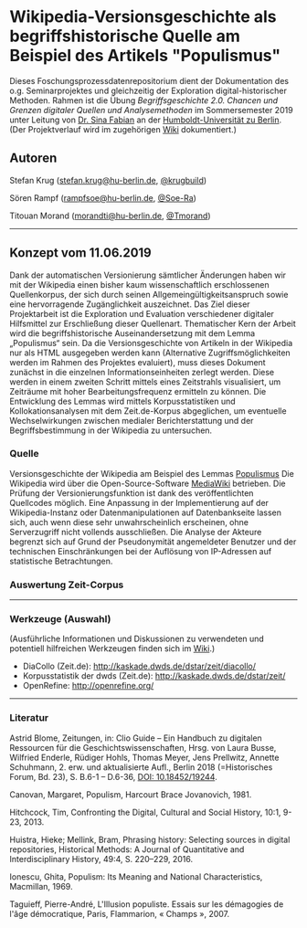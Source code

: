 # Wikipedia-Versionsgeschichte als begriffshistorische Quelle am Beispiel des Artikels "Populismus"
Dieses Foschungsprozessdatenrepositorium dient der Dokumentation des o.g. Seminarprojektes und gleichzeitig der Exploration digital-historischer Methoden.
Rahmen ist die Übung _Begriffsgeschichte 2.0. Chancen und Grenzen digitaler Quellen und
Analysemethoden_ im Sommersemester 2019 unter Leitung von [Dr. Sina Fabian](https://www.geschichte.hu-berlin.de/de/bereiche-und-lehrstuehle/dtge-20jhd/deutsche-geschichte-im-20-jahrhundert-mit-schwerpunkt-im-nationalsozialismus/personen/dr-sina-fabian) an der [Humboldt-Universität zu Berlin](https://www.hu-berlin.de/de).
(Der Projektverlauf wird im zugehörigen [Wiki](https://github.com/krugbuild/wiki-pop-quelle/wiki) dokumentiert.)

## Autoren
Stefan Krug (stefan.krug@hu-berlin.de, [@krugbuild](https://github.com/krugbuild))

Sören Rampf (rampfsoe@hu-berlin.de, [@Soe-Ra](https://github.com/Soe-Ra))

Titouan Morand (morandti@hu-berlin.de, [@Tmorand](https://github.com/Tmorand))

---

## Konzept vom 11.06.2019
Dank der automatischen Versionierung sämtlicher Änderungen haben wir mit der Wikipedia einen bisher kaum wissenschaftlich erschlossenen Quellenkorpus, der sich durch seinen Allgemeingültigkeitsanspruch sowie eine hervorragende Zugänglichkeit auszeichnet. Das Ziel dieser Projektarbeit ist die Exploration und Evaluation verschiedener digitaler Hilfsmittel zur Erschließung dieser Quellenart. Thematischer Kern der Arbeit wird die begriffshistorische Auseinandersetzung mit dem
Lemma „Populismus“ sein.
Da die Versionsgeschichte von Artikeln in der Wikipedia nur als HTML ausgegeben werden kann (Alternative Zugriffsmöglichkeiten werden im Rahmen des Projektes evaluiert), muss dieses Dokument zunächst in die einzelnen Informationseinheiten zerlegt werden. Diese werden in einem zweiten Schritt mittels eines Zeitstrahls visualisiert, um Zeiträume mit hoher Bearbeitungsfrequenz ermitteln zu können. Die Entwicklung des Lemmas wird mittels Korpusstatistiken und Kollokationsanalysen mit dem Zeit.de-Korpus abgeglichen, um eventuelle Wechselwirkungen zwischen medialer Berichterstattung und der Begriffsbestimmung in der Wikipedia zu untersuchen.

### Quelle
Versionsgeschichte der Wikipedia am Beispiel des Lemmas [Populismus](https://de.wikipedia.org/w/index.php?title=Populismus&action=history) Die Wikipedia wird über die Open-Source-Software [MediaWiki](https://www.mediawiki.org) betrieben. Die Prüfung der Versionierungsfunktion ist dank des veröffentlichten Quellcodes möglich. Eine Anpassung in der Implementierung auf der Wikipedia-Instanz oder Datenmanipulationen auf Datenbankseite lassen sich, auch wenn diese sehr unwahrscheinlich erscheinen,
ohne Serverzugriff nicht vollends ausschließen. Die Analyse der Akteure begrenzt sich auf Grund der Pseudonymität angemeldeter Benutzer und der technischen Einschränkungen bei der Auflösung von IP-Adressen auf statistische Betrachtungen.

### Auswertung Zeit-Corpus


---

### Werkzeuge (Auswahl)
(Ausführliche Informationen und Diskussionen zu verwendeten und potentiell hilfreichen Werkzeugen finden sich im [Wiki](https://github.com/krugbuild/wiki-pop-quelle/wiki/Werkzeugsammlung).)
* DiaCollo (Zeit.de): http://kaskade.dwds.de/dstar/zeit/diacollo/
* Korpusstatistik der dwds (Zeit.de): http://kaskade.dwds.de/dstar/zeit/
* OpenRefine: http://openrefine.org/

---

### Literatur
Astrid Blome, Zeitungen, in: Clio Guide – Ein Handbuch zu digitalen Ressourcen für die Geschichtswissenschaften, Hrsg. von Laura Busse, Wilfried Enderle, Rüdiger Hohls, Thomas Meyer, Jens Prellwitz, Annette Schuhmann, 2. erw. und aktualisierte Aufl., Berlin
2018 (=Historisches Forum, Bd. 23), S. B.6-1 – D.6-36, [DOI: 10.18452/19244](https://guides.clio-online.de/).

Canovan, Margaret, Populism, Harcourt Brace Jovanovich, 1981.

Hitchcock, Tim, Confronting the Digital, Cultural and Social History, 10:1,
9-23, 2013.

Huistra, Hieke; Mellink, Bram, Phrasing history: Selecting sources in digital repositories, Historical Methods: A Journal of Quantitative and Interdisciplinary History, 49:4, S. 220–229, 2016.

Ionescu, Ghita, Populism: Its Meaning and National Characteristics, Macmillan, 1969.

Taguieff, Pierre-André, L'Illusion populiste. Essais sur les démagogies de l'âge démocratique, Paris, Flammarion, « Champs », 2007.
